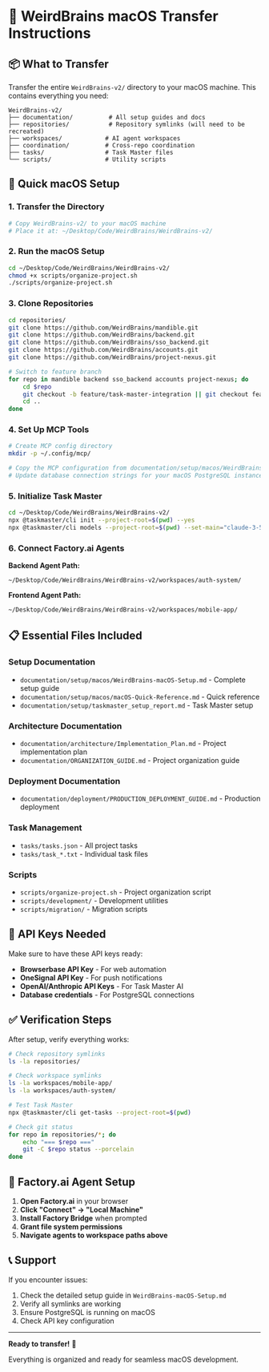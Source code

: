 # 🍎 WeirdBrains macOS Transfer Instructions

## 📦 **What to Transfer**

Transfer the entire `WeirdBrains-v2/` directory to your macOS machine. This contains everything you need:

```
WeirdBrains-v2/
├── documentation/          # All setup guides and docs
├── repositories/           # Repository symlinks (will need to be recreated)
├── workspaces/            # AI agent workspaces
├── coordination/          # Cross-repo coordination
├── tasks/                 # Task Master files
└── scripts/               # Utility scripts
```

## 🚀 **Quick macOS Setup**

### **1. Transfer the Directory**
```bash
# Copy WeirdBrains-v2/ to your macOS machine
# Place it at: ~/Desktop/Code/WeirdBrains/WeirdBrains-v2/
```

### **2. Run the macOS Setup**
```bash
cd ~/Desktop/Code/WeirdBrains/WeirdBrains-v2/
chmod +x scripts/organize-project.sh
./scripts/organize-project.sh
```

### **3. Clone Repositories**
```bash
cd repositories/
git clone https://github.com/WeirdBrains/mandible.git
git clone https://github.com/WeirdBrains/backend.git
git clone https://github.com/WeirdBrains/sso_backend.git
git clone https://github.com/WeirdBrains/accounts.git
git clone https://github.com/WeirdBrains/project-nexus.git

# Switch to feature branch
for repo in mandible backend sso_backend accounts project-nexus; do
    cd $repo
    git checkout -b feature/task-master-integration || git checkout feature/task-master-integration
    cd ..
done
```

### **4. Set Up MCP Tools**
```bash
# Create MCP config directory
mkdir -p ~/.config/mcp/

# Copy the MCP configuration from documentation/setup/macos/WeirdBrains-macOS-Setup.md
# Update database connection strings for your macOS PostgreSQL instance
```

### **5. Initialize Task Master**
```bash
cd ~/Desktop/Code/WeirdBrains/WeirdBrains-v2/
npx @taskmaster/cli init --project-root=$(pwd) --yes
npx @taskmaster/cli models --project-root=$(pwd) --set-main="claude-3-5-sonnet-20241022"
```

### **6. Connect Factory.ai Agents**

**Backend Agent Path:**
```
~/Desktop/Code/WeirdBrains/WeirdBrains-v2/workspaces/auth-system/
```

**Frontend Agent Path:**
```
~/Desktop/Code/WeirdBrains/WeirdBrains-v2/workspaces/mobile-app/
```

## 📋 **Essential Files Included**

### **Setup Documentation**
- `documentation/setup/macos/WeirdBrains-macOS-Setup.md` - Complete setup guide
- `documentation/setup/macos/macOS-Quick-Reference.md` - Quick reference
- `documentation/setup/taskmaster_setup_report.md` - Task Master setup

### **Architecture Documentation**
- `documentation/architecture/Implementation_Plan.md` - Project implementation plan
- `documentation/ORGANIZATION_GUIDE.md` - Project organization guide

### **Deployment Documentation**
- `documentation/deployment/PRODUCTION_DEPLOYMENT_GUIDE.md` - Production deployment

### **Task Management**
- `tasks/tasks.json` - All project tasks
- `tasks/task_*.txt` - Individual task files

### **Scripts**
- `scripts/organize-project.sh` - Project organization script
- `scripts/development/` - Development utilities
- `scripts/migration/` - Migration scripts

## 🔧 **API Keys Needed**

Make sure to have these API keys ready:
- **Browserbase API Key** - For web automation
- **OneSignal API Key** - For push notifications
- **OpenAI/Anthropic API Keys** - For Task Master AI
- **Database credentials** - For PostgreSQL connections

## ✅ **Verification Steps**

After setup, verify everything works:

```bash
# Check repository symlinks
ls -la repositories/

# Check workspace symlinks
ls -la workspaces/mobile-app/
ls -la workspaces/auth-system/

# Test Task Master
npx @taskmaster/cli get-tasks --project-root=$(pwd)

# Check git status
for repo in repositories/*; do 
    echo "=== $repo ==="
    git -C $repo status --porcelain
done
```

## 🤖 **Factory.ai Agent Setup**

1. **Open Factory.ai** in your browser
2. **Click "Connect" → "Local Machine"**
3. **Install Factory Bridge** when prompted
4. **Grant file system permissions**
5. **Navigate agents to workspace paths above**

## 📞 **Support**

If you encounter issues:
1. Check the detailed setup guide in `WeirdBrains-macOS-Setup.md`
2. Verify all symlinks are working
3. Ensure PostgreSQL is running on macOS
4. Check API key configuration

---

**Ready to transfer!** 🚀

Everything is organized and ready for seamless macOS development.
